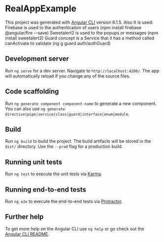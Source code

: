 # RealAppExample

This project was generated with [Angular CLI](https://github.com/angular/angular-cli) version 6.1.5.
Also It is used:
    Firebase is used to the authentication of users (npm install firebase @angular/fire --save)
    Sweetalert2 is used to the popups or messages (npm install sweetalert2)
    Guard concept is a Service that it has a method called canActivate to validate (ng g guard auth/authGuard)

## Development server

Run `ng serve` for a dev server. Navigate to `http://localhost:4200/`. The app will automatically reload if you change any of the source files.

## Code scaffolding

Run `ng generate component component-name` to generate a new component. You can also use `ng generate directive|pipe|service|class|guard|interface|enum|module`.

## Build

Run `ng build` to build the project. The build artifacts will be stored in the `dist/` directory. Use the `--prod` flag for a production build.

## Running unit tests

Run `ng test` to execute the unit tests via [Karma](https://karma-runner.github.io).

## Running end-to-end tests

Run `ng e2e` to execute the end-to-end tests via [Protractor](http://www.protractortest.org/).

## Further help

To get more help on the Angular CLI use `ng help` or go check out the [Angular CLI README](https://github.com/angular/angular-cli/blob/master/README.md).

